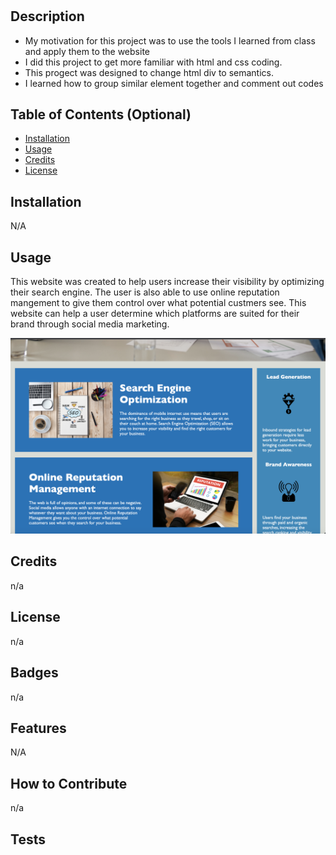 # <Horiseon>

## Description

- My motivation for this project was to use the tools I learned from class and apply them to the website
- I did this project to get more familiar with html and css coding.
- This progect was designed to change html div to semantics.
- I learned how to group similar element together and comment out codes

## Table of Contents (Optional)

- [Installation](#installation)
- [Usage](#usage)
- [Credits](#credits)
- [License](#license)

## Installation

N/A

## Usage

This website was created to help users increase their visibility by optimizing their search engine. The user is also able to use online reputation mangement to give them control over what potential custmers see. This website can help a user determine which platforms are suited for their brand through social media marketing.

![alt text](assets/images/Horiseon.png)

## Credits

n/a

## License

n/a

## Badges

n/a

## Features

N/A

## How to Contribute

n/a

## Tests
